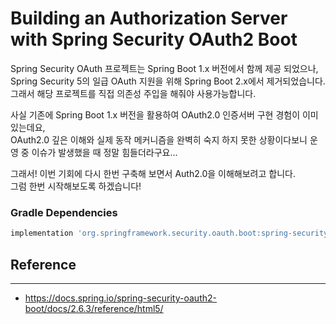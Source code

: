 # Building an Authorization Server with Spring Security OAuth2 Boot

Spring Security OAuth 프로젝트는 Spring Boot 1.x 버전에서 함께 제공 되었으나,  
Spring Security 5의 일급 OAuth 지원을 위해 Spring Boot 2.x에서 제거되었습니다.  
그래서 해당 프로젝트를 직접 의존성 주입을 해줘야 사용가능합니다.

사실 기존에 Spring Boot 1.x 버전을 활용하여 OAuth2.0 인증서버 구현 경험이 이미 있는데요,  
OAuth2.0 깊은 이해와 실제 동작 메커니즘을 완벽히 숙지 하지 못한 상황이다보니 운영 중 이슈가 발생했을 때 정말 힘들더라구요...

그래서! 이번 기회에 다시 한번 구축해 보면서 Auth2.0을 이해해보려고 합니다.  
그럼 한번 시작해보도록 하겠습니다! 
  




### Gradle Dependencies
```groovy
implementation 'org.springframework.security.oauth.boot:spring-security-oauth2-autoconfigure:2.6.3'
```

Reference
---
---
- https://docs.spring.io/spring-security-oauth2-boot/docs/2.6.3/reference/html5/